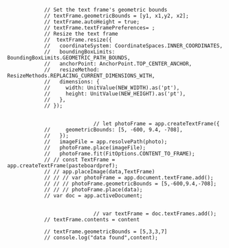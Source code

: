                 // Set the text frame's geometric bounds
                // textFrame.geometricBounds = [y1, x1,y2, x2];
                // textFrame.autoHeight = true;
                // textFrame.textFramePreferences= ;
                // Resize the text frame
                //  textFrame.resize({
                //   coordinateSystem: CoordinateSpaces.INNER_COORDINATES,
                //   boundingBoxLimits: BoundingBoxLimits.GEOMETRIC_PATH_BOUNDS,
                //   anchorPoint: AnchorPoint.TOP_CENTER_ANCHOR,
                //   resizeMethod: ResizeMethods.REPLACING_CURRENT_DIMENSIONS_WITH,
                //   dimensions: {
                //     width: UnitValue(NEW_WIDTH).as('pt'),
                //     height: UnitValue(NEW_HEIGHT).as('pt'),
                //   },
                // });


                                // let photoFrame = app.createTextFrame({
                //     geometricBounds: [5, -600, 9.4, -708],
                //   });
                //   imageFile = app.resolvePath(photo);
                //   photoFrame.place(imageFile);
                //   photoFrame.fit(FitOptions.CONTENT_TO_FRAME);
                // // const TextFrame = app.createTextFrame(pasteboardpref);
                // // app.placeImage(data,TextFrame)
                // // // var photoFrame = app.document.textFrame.add();
                // // // photoFrame.geometricBounds = [5,-600,9.4,-708];
                // // // photoFrame.place(data);
                // var doc = app.activeDocument;


                                // var textFrame = doc.textFrames.add();
                // textFrame.contents = content

                // textFrame.geometricBounds = [5,3,3,7]
                // console.log("data found",content);